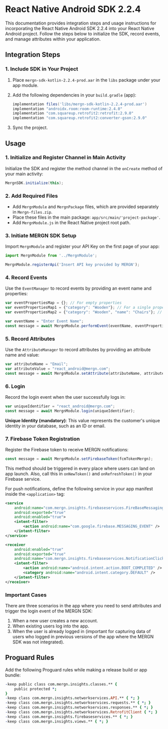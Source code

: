 # React Native Android SDK 2.2.4

This documentation provides integration steps and usage instructions for incorporating the React Native Android SDK 2.2.4 into your React Native Android project. Follow the steps below to initialize the SDK, record events, and manage attributes within your application.

## Integration Steps

### 1. Include SDK in Your Project

1. Place `mergn-sdk-kotlin-2.2.4-prod.aar` in the `libs` package under your app module.
2. Add the following dependencies in your `build.gradle` (app):

   ```groovy
   implementation files('libs/mergn-sdk-kotlin-2.2.4-prod.aar')
   implementation "androidx.room:room-runtime:2.4.0"
   implementation "com.squareup.retrofit2:retrofit:2.9.0"
   implementation "com.squareup.retrofit2:converter-gson:2.9.0"
   ```

3. Sync the project.

## Usage

### 1. Initialize and Register Channel in Main Activity

Initialize the SDK and register the method channel in the `onCreate` method of your main activity:

```java
MergnSDK.initialize(this);
```

### 2. Add Required Files

- Add `MergnModule` and `MergnPackage` files, which are provided separately in `Mergn-files.zip`.
- Place these files in the main package: `app/src/main/'project-package'`.
- Add `MergnModule.js` in the React Native project root path.

### 3. Initiate MERGN SDK Setup

Import `MergnModule` and register your API Key on the first page of your app:

```javascript
import MergnModule from '../MergnModule';

MergnModule.registerApi('Insert API key provided by MERGN');
```

### 4. Record Events

Use the `EventManager` to record events by providing an event name and properties:

```javascript
var eventPropertiesMap = {}; // For empty properties
var eventPropertiesMap1 = {"category": "Wooden"}; // For a single property
var eventPropertiesMap2 = {"category": "Wooden", "name": "Chairs"}; // For multiple properties

var eventName = "Enter Event Name";
const message = await MergnModule.performEvent(eventName, eventPropertiesMap);
```

### 5. Record Attributes

Use the `AttributeManager` to record attributes by providing an attribute name and value:

```javascript
var attributeName = "Email";
var attributeValue = "react_android@mergn.com";
const message = await MergnModule.setAttribute(attributeName, attributeValue);
```

### 6. Login

Record the login event when the user successfully logs in:

```javascript
var uniqueIdentifier = "react_android@mergn.com";
const message = await MergnModule.login(uniqueIdentifier);
```

**Unique Identity (mandatory)**: This value represents the customer's unique identity in your database, such as an ID or email.

### 7. Firebase Token Registration

Register the Firebase token to receive MERGN notifications:

```javascript
const message = await MergnModule.setFirebaseToken(fcmTokenMergn);
```

This method should be triggered in every place where users can land on app launch. Also, call this in `onNewToken()` and `onRefreshToken()` in your Firebase service.

For push notifications, define the following service in your app manifest inside the `<application>` tag:

```xml
<service
    android:name="com.mergn.insights.firebaseservices.FireBaseMessagingService"
    android:exported="true"
    android:enabled="true">
    <intent-filter>
        <action android:name="com.google.firebase.MESSAGING_EVENT" />
    </intent-filter>
</service>

<receiver
    android:enabled="true"
    android:exported="true"
    android:name="com.mergn.insights.firebaseservices.NotificationClickReceiver">
    <intent-filter>
        <action android:name="android.intent.action.BOOT_COMPLETED" />
        <category android:name="android.intent.category.DEFAULT" />
    </intent-filter>
</receiver>
```

### Important Cases

There are three scenarios in the app where you need to send attributes and trigger the login event of the MERGN SDK:

1. When a new user creates a new account.
2. When existing users log into the app.
3. When the user is already logged in (important for capturing data of users who logged in previous versions of the app where the MERGN SDK was not integrated).

## Proguard Rules

Add the following Proguard rules while making a release build or app bundle:

```pro
-keep public class com.mergn.insights.classes.** {
    public protected *;
}
-keep class com.mergn.insights.networkservices.API.** { *; }
-keep class com.mergn.insights.networkservices.requests.** { *; }
-keep class com.mergn.insights.networkservices.responses.** { *; }
-keep class com.mergn.insights.networkservices.RetrofitClient { *; }
-keep class com.mergn.insights.firebaseservices.** { *; }
-keep class com.mergn.insights.views.** { *; }
```
